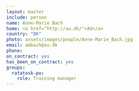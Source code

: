 ```yaml
---
layout: master
include: person
name: Anne-Marie Bach
home: <a href="http://au.dk/">AU</a>
country: "DK"
photo: assets/images/people/Anne-Marie_Bach.jpg
email: ambach@au.dk
phone:
on_contract: yes
has_been_on_contract: yes
groups:
  ratatosk-po:
    role: Training manager
---
```

